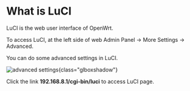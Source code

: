 # What is LuCI

LuCI is the web user interface of OpenWrt.

To access LuCI, at the left side of web Admin Panel -> More Settings -> Advanced.

You can do some advanced settings in LuCI.

![advanced settings](https://static.gl-inet.com/docs/en/4/tutorials/advanced_settings/advanced_settings.png){class="glboxshadow"}

Click the link **192.168.8.1/cgi-bin/luci** to access LuCI page.
